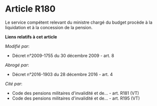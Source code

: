# Article R180

Le service compétent relevant du ministre chargé du budget procède à la liquidation et à la concession de la pension.

**Liens relatifs à cet article**

_Modifié par_:

  - Décret n°2009-1755 du 30 décembre 2009 - art. 8

_Abrogé par_:

  - Décret n°2016-1903 du 28 décembre 2016 - art. 4

_Cité par_:

  - Code des pensions militaires d'invalidité et de... - art. R181 (VT)
  - Code des pensions militaires d'invalidité et de... - art. R195 (VT)
